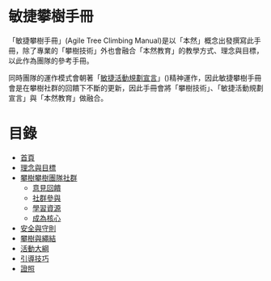 # 敏捷攀樹手冊
「敏捷攀樹手冊」(Agile Tree Climbing Manual)是以「本然」概念出發撰寫此手冊，除了專業的「攀樹技術」外也會融合「本然教育」的教學方式、理念與目標，以此作為團隊的參考手冊。

同時團隊的運作模式會朝著「[敏捷活動規劃宣言](https://github.com)」()精神運作，因此敏捷攀樹手冊會是在攀樹社群的回饋下不斷的更新，因此手冊會將「攀樹技術」、「敏捷活動規劃宣言」與「本然教育」做融合。

# 目錄
- [首頁](./README.md)
- [理念與目標](./Philosophy_and_Goals.md)
- [攀樹攀樹團隊社群]()
  - [意見回饋]()
  - [社群參與]()
  - [學習資源]()
  - [成為核心]()
- [安全與守則]()
- [攀樹與繩結]()
- [活動大綱]()
- [引導技巧]()
- [證照]()
